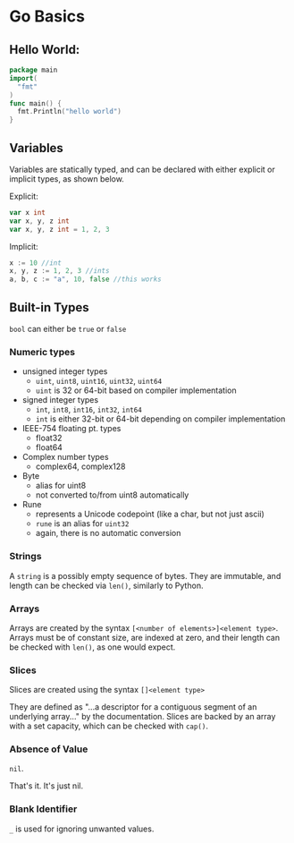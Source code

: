 # Go Basics


## Hello World:
```go
package main
import(
  "fmt"
)
func main() {
  fmt.Println("hello world")
}
```


## Variables
Variables are statically typed, and can be declared with
either explicit or implicit types, as shown below.


Explicit:
```go
var x int
var x, y, z int
var x, y, z int = 1, 2, 3
```


Implicit:
```go
x := 10 //int
x, y, z := 1, 2, 3 //ints
a, b, c := "a", 10, false //this works
```


## Built-in Types
`bool` can either be `true` or `false`

### Numeric types
  - unsigned integer types
    * `uint`, `uint8`, `uint16`, `uint32`, `uint64`
    * `uint` is 32 or 64-bit based on compiler implementation
  - signed integer types
    * `int`, `int8`, `int16`, `int32`, `int64`
    * `int` is either 32-bit or 64-bit depending on compiler implementation
  - IEEE-754 floating pt. types
    * float32
    * float64
  - Complex number types
    * complex64, complex128
  - Byte
    * alias for uint8
    * not converted to/from uint8 automatically
  - Rune
    * represents a Unicode codepoint (like a char, but not just ascii)
    * `rune` is an alias for `uint32`
    * again, there is no automatic conversion


### Strings
A `string` is a possibly empty sequence of bytes. They are immutable, and length can be checked via `len()`, similarly to Python.


### Arrays
Arrays are created by the syntax `[<number of elements>]<element type>`.
Arrays must be of constant size, are indexed at zero, and their length can be checked with `len()`, as one would expect.

### Slices
Slices are created using the syntax `[]<element type>`

They are defined as "...a descriptor for a contiguous segment of an underlying array..." by the documentation.
Slices are backed by an array with a set capacity, which can be checked with `cap()`.


### Absence of Value
`nil`.

That's it. It's just nil.


### Blank Identifier
`_` is used for ignoring unwanted values.
